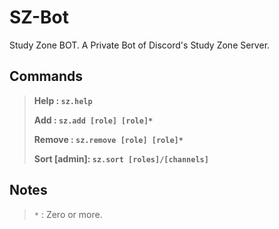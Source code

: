 # **SZ-Bot**

Study Zone BOT. A Private Bot of Discord's Study Zone Server.

## Commands

> **Help : `sz.help`**
>
> **Add : `sz.add [role] [role]*`**
>
> **Remove : `sz.remove [role] [role]*`**
>
> **Sort [admin]: `sz.sort [roles]/[channels]`**

## Notes

> `*` : Zero or more.
